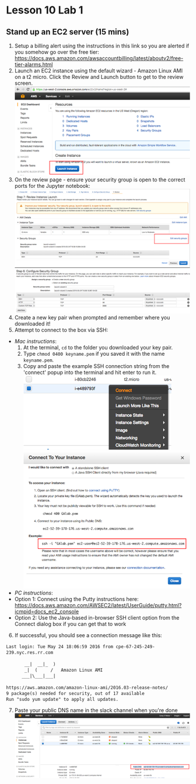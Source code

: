 # Lesson 10 Lab 1
## Stand up an EC2 server (15 mins)
1. Setup a billing alert using the instructions in this link so you are alerted if you somehow go over the free tier: https://docs.aws.amazon.com/awsaccountbilling/latest/aboutv2/free-tier-alarms.html
2. Launch an EC2 instance using the default wizard - Amazon Linux AMI on a t2 micro. Click the Review and Launch button to get to the review screen. ![](https://raw.githubusercontent.com/coreym/DAT-35-class-10/master/assets/launch_instance_button.png)
3. On the review page - ensure your security group is open to the correct ports for the Jupyter notebook: ![](https://raw.githubusercontent.com/coreym/DAT-35-class-10/master/assets/edit_security_groups.png)![](https://raw.githubusercontent.com/coreym/DAT-35-class-10/master/assets/security_group_settings.png)
4. Create a new key pair when prompted and remember where you downloaded it! [](https://raw.githubusercontent.com/coreym/DAT-35-class-10/master/assets/key_pair_settings.png)
5. Attempt to connect to the box via SSH: 
  - *Mac instructions*:
	1. At the terminal, `cd` to the folder you downloaded your key pair. 
	2. Type `chmod 0400 keyname.pem` if you saved it with the name `keyname.pem`.
	3. Copy and paste the example SSH connection string from the 'connect' popup into the terminal and hit enter to run it. ![](https://raw.githubusercontent.com/coreym/DAT-35-class-10/master/assets/connect_link.png) ![](https://raw.githubusercontent.com/coreym/DAT-35-class-10/master/assets/example_ssh_connection_string.png)
  - *PC instructions*:
  - Option 1: Connect using the Putty instructions here: https://docs.aws.amazon.com/AWSEC2/latest/UserGuide/putty.html?icmpid=docs_ec2_console
  - Option 2: Use the Java-based in-browser SSH client option from the Connect dialog box if you can get that to work
6. If successful, you should see a connection message like this: 

```
Last login: Tue May 24 18:06:59 2016 from cpe-67-245-249-239.nyc.res.rr.com

       __|  __|_  )
       _|  (     /   Amazon Linux AMI
      ___|\___|___|

https://aws.amazon.com/amazon-linux-ami/2016.03-release-notes/
9 package(s) needed for security, out of 17 available
Run "sudo yum update" to apply all updates.
```
7. Paste your public DNS name in the slack channel when you're done ![](https://raw.githubusercontent.com/coreym/DAT-35-class-10/master/assets/public_dns_name.png)
